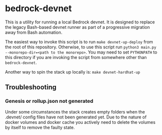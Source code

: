 # bedrock-devnet

This is a utility for running a local Bedrock devnet. It is designed to replace the legacy Bash-based devnet runner as part of a progressive migration away from Bash automation.

The easiest way to invoke this script is to run `make devnet-up-deploy` from the root of this repository. Otherwise, to use this script run `python3 main.py --monorepo-dir=<path to the monorepo>`. You may need to set `PYTHONPATH` to this directory if you are invoking the script from somewhere other than `bedrock-devnet`.

Another way to spin the stack up locally is: `make devnet-hardhat-up`

## Troubleshooting

### Genesis or rollup.json not generated
Under some circumstances the stack creates empty folders when the .devnet/ config files have not been generated yet. Due to the nature of docker volumes and docker cache you actively need to delete the volumes by itself to remove the faulty state.
